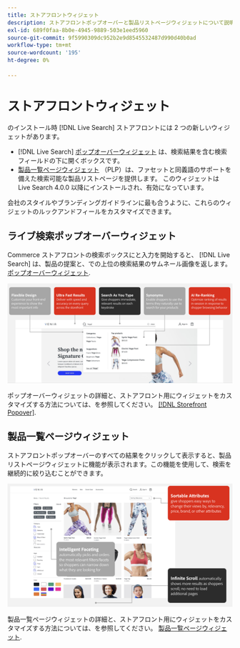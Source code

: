 ```yaml
---
title: ストアフロントウィジェット
description: ストアフロントポップオーバーと製品リストページウィジェットについて説明します。
exl-id: 689f0faa-8b0e-4945-9889-503e1eed5960
source-git-commit: 9f5990309dc952b2e9d8545532487d990d40b0ad
workflow-type: tm+mt
source-wordcount: '195'
ht-degree: 0%

---
```


# ストアフロントウィジェット

のインストール時 [!DNL Live Search] ストアフロントには 2 つの新しいウィジェットがあります。

- [!DNL Live Search] [ポップオーバーウィジェット](storefront-popover.md) は、検索結果を含む検索フィールドの下に開くボックスです。
- [製品一覧ページウィジェット](plp-styling.md) （PLP）は、ファセットと同義語のサポートを備えた検索可能な製品リストページを提供します。 このウィジェットは Live Search 4.0.0 以降にインストールされ、有効になっています。

会社のスタイルやブランディングガイドラインに最も合うように、これらのウィジェットのルックアンドフィールをカスタマイズできます。

## ライブ検索ポップオーバーウィジェット

Commerce ストアフロントの検索ボックスにと入力を開始すると、 [!DNL Live Search] は、製品の提案と、での上位の検索結果のサムネール画像を返します。 [ポップオーバーウィジェット](storefront-popover.md).

![ポップオーバーウィジェット](assets/ls-search-popover.png)

ポップオーバーウィジェットの詳細と、ストアフロント用にウィジェットをカスタマイズする方法については、を参照してください。 [[!DNL Storefront Popover]](storefront-popover.md).

## 製品一覧ページウィジェット

ストアフロントポップオーバーのすべての結果をクリックして表示すると、製品リストページウィジェットに機能が表示されます。この機能を使用して、検索を継続的に絞り込むことができます。

![製品一覧ページウィジェット](assets/ls-plp.png)

製品一覧ページウィジェットの詳細と、ストアフロント用にウィジェットをカスタマイズする方法については、を参照してください。 [製品一覧ページウィジェット](plp-styling.md).
